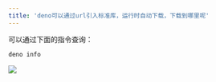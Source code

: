 ```yaml
---
title: 'deno可以通过url引入标准库，运行时自动下载，下载到哪里呢'
---   
```

可以通过下面的指令查询：

```javascript
deno info
```

![](https://img-blog.csdnimg.cn/20210909183534705.png?x-oss-processimage/watermark,type_ZHJvaWRzYW5zZmFsbGJhY2s,shadow_50,text_Q1NETiBA5b6Q5ZCM5L-d,size_20,color_FFFFFF,t_70,g_se,x_16)